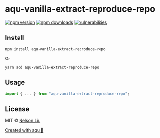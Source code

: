 # aqu-vanilla-extract-reproduce-repo

> 

[![npm version](https://img.shields.io/npm/v/aqu-vanilla-extract-reproduce-repo)](https://www.npmjs.com/package/aqu-vanilla-extract-reproduce-repo)
[![npm downloads](https://img.shields.io/npm/dw/aqu-vanilla-extract-reproduce-repo)](https://www.npmjs.com/package/aqu-vanilla-extract-reproduce-repo)
[![vulnerabilities](https://img.shields.io/snyk/vulnerabilities/npm/aqu-vanilla-extract-reproduce-repo)](https://www.npmjs.com/package/aqu-vanilla-extract-reproduce-repo)

## Install

```bash
npm install aqu-vanilla-extract-reproduce-repo
```

Or

```bash
yarn add aqu-vanilla-extract-reproduce-repo
```

## Usage

```js
import { ... } from "aqu-vanilla-extract-reproduce-repo";
```

## License

MIT © [Nelson Liu](https://github.com/nelsliu9121)

[Created with aqu 🌊](https://github.com/ArtiomTr/aqu#readme)
